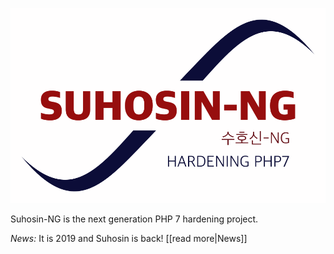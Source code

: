 ![suhosin-ng logo](https://github.com/sektioneins/suhosin-ng/blob/master/logo/suhosin-ng-logo.svg)

Suhosin-NG is the next generation PHP 7 hardening project.

*News:* It is 2019 and Suhosin is back! [[read more|News]]
